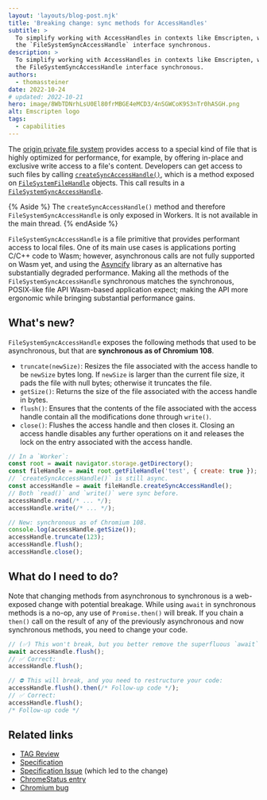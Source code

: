 ```yaml
---
layout: 'layouts/blog-post.njk'
title: 'Breaking change: sync methods for AccessHandles'
subtitle: >
  To simplify working with AccessHandles in contexts like Emscripten, we're making the methods of
  the `FileSystemSyncAccessHandle` interface synchronous.
description: >
  To simplify working with AccessHandles in contexts like Emscripten, we're making the methods of
  the FileSystemSyncAccessHandle interface synchronous.
authors:
  - thomassteiner
date: 2022-10-24
# updated: 2022-10-21
hero: image/8WbTDNrhLsU0El80frMBGE4eMCD3/4nSGWCoK9S3nTr0hASGH.png
alt: Emscripten logo
tags:
  - capabilities
---
```


The
[origin private file system](https://web.dev/file-system-access/#accessing-files-optimized-for-performance-from-the-origin-private-file-system)
provides access to a special kind of file that is highly optimized for performance, for example, by
offering in-place and exclusive write access to a file's content. Developers can get access to such
files by calling
[`createSyncAccessHandle()`](https://fs.spec.whatwg.org/#dom-filesystemfilehandle-createsyncaccesshandle),
which is a method exposed on
[`FileSystemFileHandle`](https://fs.spec.whatwg.org/#api-filesystemfilehandle) objects. This call
results in a [`FileSystemSyncAccessHandle`](https://fs.spec.whatwg.org/#filesystemsyncaccesshandle).

{% Aside %} The `createSyncAccessHandle()` method and therefore `FileSystemSyncAccessHandle` is only
exposed in Workers. It is not available in the main thread. {% endAside %}

`FileSystemSyncAccessHandle` is a file primitive that provides performant access to local files. One
of its main use cases is applications porting C/C++ code to Wasm; however, asynchronous calls are
not fully supported on Wasm yet, and using the
[Asyncify](https://emscripten.ru/docs/porting/asyncify.html) library as an alternative has
substantially degraded performance. Making all the methods of the `FileSystemSyncAccessHandle` synchronous matches the synchronous, POSIX-like file API Wasm-based application expect; making the API more ergonomic while bringing substantial performance gains.

## What's new?

`FileSystemSyncAccessHandle` exposes the following methods that used to be asynchronous, but that
are **synchronous as of Chromium&nbsp;108**.

- `truncate(newSize)`: Resizes the file associated with the access handle to be `newSize` bytes
  long. If `newSize` is larger than the current file size, it pads the file with null bytes;
  otherwise it truncates the file.
- `getSize()`: Returns the size of the file associated with the access handle in bytes.
- `flush()`: Ensures that the contents of the file associated with the access handle contain all the
  modifications done through `write()`.
- `close()`: Flushes the access handle and then closes it. Closing an access handle disables any
  further operations on it and releases the lock on the entry associated with the access handle.

```js
// In a `Worker`:
const root = await navigator.storage.getDirectory();
const fileHandle = await root.getFileHandle('test', { create: true });
// `createSyncAccessHandle()` is still async.
const accessHandle = await fileHandle.createSyncAccessHandle();
// Both `read()` and `write()` were sync before.
accessHandle.read(/* ... */);
accessHandle.write(/* ... */);

// New: synchronous as of Chromium 108.
console.log(accessHandle.getSize());
accessHandle.truncate(123);
accessHandle.flush();
accessHandle.close();
```

## What do I need to do?

Note that changing methods from asynchronous to synchronous is a web-exposed change with potential
breakage. While using `await` in synchronous methods is a no-op, any use of `Promise.then()` will break.
If you chain a `then()` call on the result of any of the previously asynchronous and now
synchronous methods, you need to change your code.

```js
// (✅) This won't break, but you better remove the superfluous `await`:
await accessHandle.flush();
// ✅ Correct:
accessHandle.flush();
```

```js
// ⛔️ This will break, and you need to restructure your code:
accessHandle.flush().then(/* Follow-up code */);
// ✅ Correct:
accessHandle.flush();
/* Follow-up code */
```

## Related links

- [TAG Review](https://github.com/w3ctag/design-reviews/issues/772)
- [Specification](https://fs.spec.whatwg.org/#api-filesystemsyncaccesshandle)
- [Specification Issue](https://github.com/whatwg/fs/issues/7) (which led to the change)
- [ChromeStatus entry](https://chromestatus.com/feature/5149644305203200)
- [Chromium bug](https://bugs.chromium.org/p/chromium/issues/detail?id=1338340)
